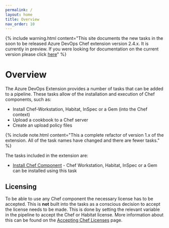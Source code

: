```yaml
---
permalink: /
layout: home
title: Overview
nav_order: 10
---
```


{% include warning.html content="This site documents the new tasks in the soon to be released Azure DevOps Chef extension version 2.4.x. It is currently in preview. If you were looking for documentation on the current version please click [here](https://github.com/chef-partners/azuredevops-chef/wiki)" %}

# Overview

The Azure DevOps Extension provides a number of tasks that can be added to a pipeline. These tasks allow of the installation and execution of Chef components, such as:

 - Install Chef-Workstation, Habitat, InSpec or a Gem (into the Chef context)
 - Upload a cookbook to a Chef server
 - Create an upload policy files

{% include note.html content="This a complete refactor of version 1.x of the extension. All of the task names have changed and there are fewer tasks." %}

The tasks included in the extension are:

 - [Install Chef Component](/tasks/install.html) - Chef Workstation, Habitat, InSpec or a Gem can be installed using this task

## Licensing

To be able to use any Chef component the necessary license has to be accepted. This is **not** built into the tasks as a conscious decision to accept the license needs to be made. This is done by setting the relevant variable in the pipeline to accept the Chef or Habitat license. More information about this can be found on the [Accepting Chef Licenses](license.html) page.

